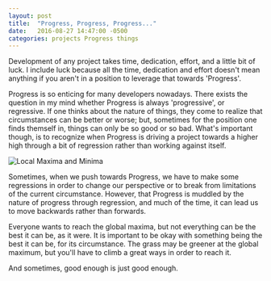 ```yaml
---
layout: post
title:  "Progress, Progress, Progress..."
date:   2016-08-27 14:47:00 -0500
categories: projects Progress things
---
```


Development of any project takes time, dedication, effort, and a little bit of luck. I include luck because all the time, dedication and effort doesn't mean anything if you aren't in a position to leverage that towards 'Progress'.

Progress is so enticing for many developers nowadays. There exists the question in my mind whether Progress is always 'progressive', or regressive. If one thinks about the nature of things, they come to realize that circumstances can be better or worse; but, sometimes for the position one finds themself in, things can only be so good or so bad. What's important though, is to recognize when Progress is driving a project towards a higher high through a bit of regression rather than working against itself.

![Local Maxima and Minima](https://upload.wikimedia.org/wikipedia/commons/6/68/Extrema_example_original.svg)

Sometimes, when we push towards Progress, we have to make some regressions in order to change our perspective or to break from limitations of the current circumstance. However, that Progress is muddled by the nature of progress through regression, and much of the time, it can lead us to move backwards rather than forwards.

Everyone wants to reach the global maxima, but not everything can be the best it can be, as it were. It is important to be okay with something being the best it can be, for its circumstance. The grass may be greener at the global maximum, but you'll have to climb a great ways in order to reach it. 

And sometimes, good enough is just good enough.